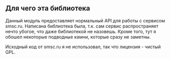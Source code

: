 Для чего эта библиотека
-----------------

Данный модуль предоставляет нормальный API для работы с сервисом smsc.ru. Написана библиотека была, т.к. сам сервис распространяет нечто убогое, что даже библиотекой не назовешь. Кроме того, тут я обошел некоторые подводные камни, которые сразу не заметны.

Исходный код от smsc.ru я не использовал, так что лицензия - чистый GPL.
